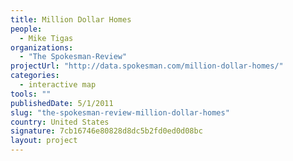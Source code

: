 ```yaml
---
title: Million Dollar Homes
people: 
  - Mike Tigas
organizations: 
  - "The Spokesman-Review"
projectUrl: "http://data.spokesman.com/million-dollar-homes/"
categories: 
  - interactive map
tools: ""
publishedDate: 5/1/2011
slug: "the-spokesman-review-million-dollar-homes"
country: United States
signature: 7cb16746e80828d8dc5b2fd0ed0d08bc
layout: project
---
```


